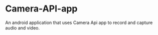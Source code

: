 # Camera-API-app

An android application that uses Camera Api app to record and capture audio and video.
